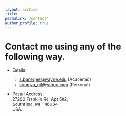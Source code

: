 ```yaml
---
layout: archive
title: ""
permalink: /contact/
author_profile: true
---
```


# Contact me using any of the following way.

- Emails:
    - <a href="mailto:s.banerjee@wayne.edu">s.banerjee@wayne.edu</a> (Academic)
    - <a href="mailto:soumya_nil@gmail.com">soumya_nil@yahoo.com</a> (Personal)

- Postal Address:<br>
    27200 Franklin Rd. Apt 502,<br>
    Southfield, MI - 48034<br>
    USA.
